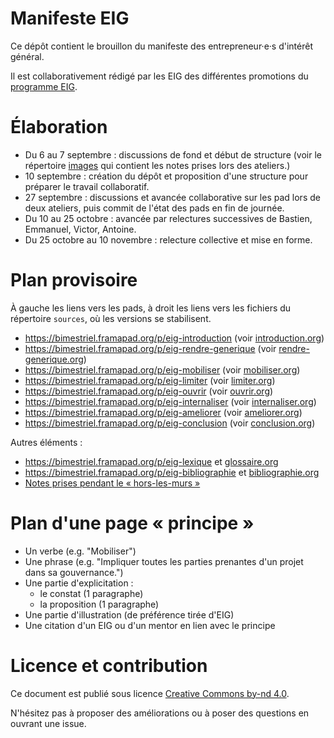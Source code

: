 # Manifeste EIG

Ce dépôt contient le brouillon du manifeste des entrepreneur·e·s
d'intérêt général.

Il est collaborativement rédigé par les EIG des différentes promotions
du [programme EIG](https://entrepreneur-interet-general.etalab.gouv.fr).

# Élaboration

- Du 6 au 7 septembre : discussions de fond et début de structure
  (voir le répertoire
  [images](https://github.com/bzg/manifeste-eig/tree/master/images)
  qui contient les notes prises lors des ateliers.)
- 10 septembre : création du dépôt et proposition d'une structure pour
  préparer le travail collaboratif.
- 27 septembre : discussions et avancée collaborative sur les pad lors
  de deux ateliers, puis commit de l'état des pads en fin de journée.
- Du 10 au 25 octobre : avancée par relectures successives de Bastien,
  Emmanuel, Victor, Antoine.
- Du 25 octobre au 10 novembre : relecture collective et mise en
  forme.

# Plan provisoire

À gauche les liens vers les pads, à droit les liens vers les fichiers
du répertoire `sources`, où les versions se stabilisent.

- https://bimestriel.framapad.org/p/eig-introduction (voir [introduction.org](sources/introduction.org))
- https://bimestriel.framapad.org/p/eig-rendre-generique (voir [rendre-generique.org](sources/rendre-generique.org))
- https://bimestriel.framapad.org/p/eig-mobiliser (voir [mobiliser.org](sources/mobiliser.org))
- https://bimestriel.framapad.org/p/eig-limiter (voir [limiter.org](sources/limiter.org))
- https://bimestriel.framapad.org/p/eig-ouvrir (voir [ouvrir.org](sources/ouvrir.org))
- https://bimestriel.framapad.org/p/eig-internaliser (voir [internaliser.org](sources/internaliser.org))
- https://bimestriel.framapad.org/p/eig-ameliorer (voir [ameliorer.org](sources/ameliorer.org))
- https://bimestriel.framapad.org/p/eig-conclusion (voir [conclusion.org](sources/conclusion.org))

Autres éléments :

- https://bimestriel.framapad.org/p/eig-lexique et [glossaire.org](https://github.com/entrepreneur-interet-general/eig-link/blob/master/glossaire.org)
- https://bimestriel.framapad.org/p/eig-bibliographie et [bibliographie.org](sources/bibliographie.org)
- [Notes prises pendant le « hors-les-murs »](https://semestriel.framapad.org/p/eig-hors-les-murs-2018)

# Plan d'une page « principe »

- Un verbe (e.g. "Mobiliser")
- Une phrase (e.g. "Impliquer toutes les parties prenantes d'un projet
  dans sa gouvernance.")
- Une partie d'explicitation :
  - le constat (1 paragraphe)
  - la proposition (1 paragraphe)
- Une partie d'illustration (de préférence tirée d'EIG)
- Une citation d'un EIG ou d'un mentor en lien avec le principe

# Licence et contribution

Ce document est publié sous licence [Creative Commons by-nd
4.0](https://creativecommons.org/licenses/by-nd/2.0/fr/).

N'hésitez pas à proposer des améliorations ou à poser des questions en
ouvrant une issue.
